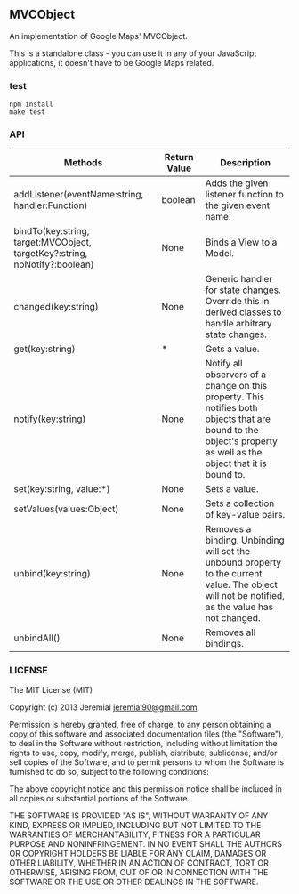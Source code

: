 ## MVCObject

An implementation of Google Maps' MVCObject.

This is a standalone class - you can use it in any of your JavaScript
applications, it doesn't have to be Google Maps related.

### test

    npm install
    make test

### API

Methods | Return Value | Description
----- | ----- | -----
addListener(eventName:string, handler:Function) | boolean | Adds the given listener function to the given event name.
bindTo(key:string, target:MVCObject, targetKey?:string, noNotify?:boolean) | None | Binds a View to a Model.
changed(key:string) | None | Generic handler for state changes. Override this in derived classes to handle arbitrary state changes.
get(key:string) | * | Gets a value.
notify(key:string) | None | Notify all observers of a change on this property. This notifies both objects that are bound to the object's property as well as the object that it is bound to.
set(key:string, value:*) | None | Sets a value.
setValues(values:Object) | None | Sets a collection of key-value pairs.
unbind(key:string) | None | Removes a binding. Unbinding will set the unbound property to the current value. The object will not be notified, as the value has not changed.
unbindAll() | None | Removes all bindings.


### LICENSE
The MIT License (MIT)

Copyright (c) 2013 Jeremial jeremial90@gmail.com

Permission is hereby granted, free of charge, to any person obtaining a copy
of this software and associated documentation files (the "Software"), to deal
in the Software without restriction, including without limitation the rights
to use, copy, modify, merge, publish, distribute, sublicense, and/or sell
copies of the Software, and to permit persons to whom the Software is
furnished to do so, subject to the following conditions:

The above copyright notice and this permission notice shall be included in
all copies or substantial portions of the Software.

THE SOFTWARE IS PROVIDED "AS IS", WITHOUT WARRANTY OF ANY KIND, EXPRESS OR
IMPLIED, INCLUDING BUT NOT LIMITED TO THE WARRANTIES OF MERCHANTABILITY,
FITNESS FOR A PARTICULAR PURPOSE AND NONINFRINGEMENT. IN NO EVENT SHALL THE
AUTHORS OR COPYRIGHT HOLDERS BE LIABLE FOR ANY CLAIM, DAMAGES OR OTHER
LIABILITY, WHETHER IN AN ACTION OF CONTRACT, TORT OR OTHERWISE, ARISING FROM,
OUT OF OR IN CONNECTION WITH THE SOFTWARE OR THE USE OR OTHER DEALINGS IN
THE SOFTWARE.